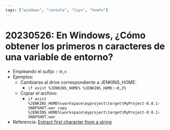 ```yaml
---
tags: ["windows", "console", "tips", "howto"]
---
```


# 20230526: En Windows, ¿Cómo obtener los primeros n caracteres de una variable de entorno?

<TagLinks />

- Empleando el sufijo `:~0,n`
- Ejemplos:
	- Cambiarse al drive correspondiente a JENKINS_HOME:
		- `if exist %JENKINS_HOME% %JENKINS_HOME:~0,2%`
	- Copiar el archivo:
		- `if exist %JENKINS_HOME%\workspace\myproject\target\MyProject-0.0.1-SNAPSHOT.war copy %JENKINS_HOME%\workspace\myproject\target\MyProject-0.0.1-SNAPSHOT.war`
- Referencia: [Extract first character from a string](https://stackoverflow.com/a/36874146)